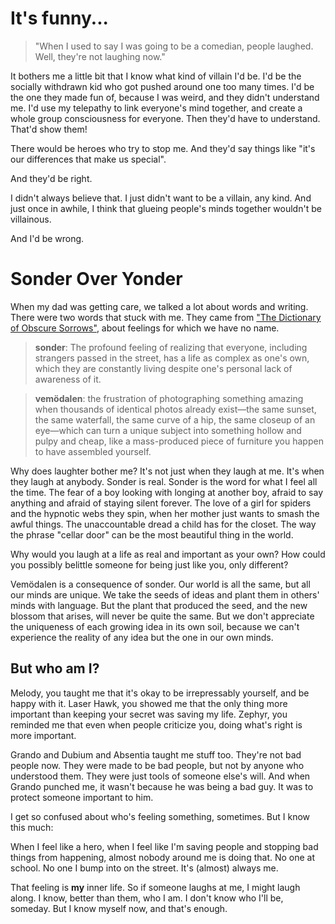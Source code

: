 <!-- TITLE: On Laughter -->
<!-- SUBTITLE: villainy, loneliness, and hope -->

# It's funny...
> "When I used to say I was going to be a comedian, people laughed. Well, they're not laughing now."

It bothers me a little bit that I know what kind of villain I'd be. I'd be the socially withdrawn kid who got pushed around one too many times. I'd be the one they made fun of, because I was weird, and they didn't understand me. I'd use my telepathy to link everyone's mind together, and create a whole group consciousness for everyone. Then they'd have to understand. That'd show them!

There would be heroes who try to stop me. And they'd say things like "it's our differences that make us special".

And they'd be right.

I didn't always believe that. I just didn't want to be a villain, any kind. And just once in awhile, I think that glueing people's minds together wouldn't be villainous.

And I'd be wrong.
# Sonder Over Yonder
When my dad was getting care, we talked a lot about words and writing. There were two words that stuck with me. They came from ["The Dictionary of Obscure Sorrows"](https://www.dictionaryofobscuresorrows.com), about feelings for which we have no name.

> **sonder**: The profound feeling of realizing that everyone, including strangers passed in the street, has a life as complex as one's own, which they are constantly living despite one's personal lack of awareness of it.

> **vemödalen**: the frustration of photographing something amazing when thousands of identical photos already exist—the same sunset, the same waterfall, the same curve of a hip, the same closeup of an eye—which can turn a unique subject into something hollow and pulpy and cheap, like a mass-produced piece of furniture you happen to have assembled yourself.

Why does laughter bother me? It's not just when they laugh at me. It's when they laugh at anybody. Sonder is real. Sonder is the word for what I feel all the time. The fear of a boy looking with longing at another boy, afraid to say anything and afraid of staying silent forever. The love of a girl for spiders and the hypnotic webs they spin, when her mother just wants to smash the awful things. The unaccountable dread a child has for the closet. The way the phrase "cellar door" can be the most beautiful thing in the world.

Why would you laugh at a life as real and important as your own? How could you possibly belittle someone for being just like you, only different?

Vemödalen is a consequence of sonder. Our world is all the same, but all our minds are unique. We take the seeds of ideas and plant them in others' minds with language. But the plant that produced the seed, and the new blossom that arises, will never be quite the same. But we don't appreciate the uniqueness of each growing idea in its own soil, because we can't experience the reality of any idea but the one in our own minds.

## But who am I?
Melody, you taught me that it's okay to be irrepressably yourself, and be happy with it. Laser Hawk, you showed me that the only thing more important than keeping your secret was saving my life. Zephyr, you reminded me that even when people criticize you, doing what's right is more important.

Grando and Dubium and Absentia taught me stuff too. They're not bad people now. They were made to be bad people, but not by anyone who understood them. They were just tools of someone else's will. And when Grando punched me, it wasn't because he was being a bad guy. It was to protect someone important to him.

I get so confused about who's feeling something, sometimes. But I know this much:

When I feel like a hero, when I feel like I'm saving people and stopping bad things from happening, almost nobody around me is doing that. No one at school. No one I bump into on the street. It's (almost) always me.

That feeling is **my** inner life. So if someone laughs at me, I might laugh along. I know, better than them, who I am. I don't know who I'll be, someday. But I know myself now, and that's enough.